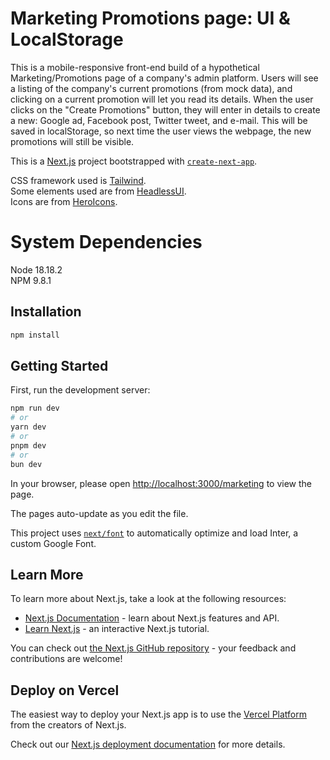 # Marketing Promotions page: UI & LocalStorage

This is a mobile-responsive front-end build of a hypothetical Marketing/Promotions page of a company's admin platform. Users will see a listing of the company's current promotions (from mock data), and clicking on a current promotion will let you read its details. When the user clicks on the "Create Promotions" button, they will enter in details to create a new: Google ad, Facebook post, Twitter tweet, and e-mail. This will be saved in localStorage, so next time the user views the webpage, the new promotions will still be visible.

This is a [Next.js](https://nextjs.org) project bootstrapped with [`create-next-app`](https://github.com/vercel/next.js/tree/canary/packages/create-next-app).

CSS framework used is [Tailwind](https://tailwindcss.com).\
Some elements used are from [HeadlessUI](https://headlessui.com).\
Icons are from [HeroIcons](https://heroicons.com).

# System Dependencies

Node 18.18.2\
NPM 9.8.1

## Installation

```bash
npm install
```

## Getting Started

First, run the development server:

```bash
npm run dev
# or
yarn dev
# or
pnpm dev
# or
bun dev
```

In your browser, please open [http://localhost:3000/marketing](http://localhost:3000/marketing) to view the page.

The pages auto-update as you edit the file.

This project uses [`next/font`](https://nextjs.org/docs/basic-features/font-optimization) to automatically optimize and load Inter, a custom Google Font.

## Learn More

To learn more about Next.js, take a look at the following resources:

- [Next.js Documentation](https://nextjs.org/docs) - learn about Next.js features and API.
- [Learn Next.js](https://nextjs.org/learn) - an interactive Next.js tutorial.

You can check out [the Next.js GitHub repository](https://github.com/vercel/next.js/) - your feedback and contributions are welcome!

## Deploy on Vercel

The easiest way to deploy your Next.js app is to use the [Vercel Platform](https://vercel.com/new?utm_medium=default-template&filter=next.js&utm_source=create-next-app&utm_campaign=create-next-app-readme) from the creators of Next.js.

Check out our [Next.js deployment documentation](https://nextjs.org/docs/deployment) for more details.

